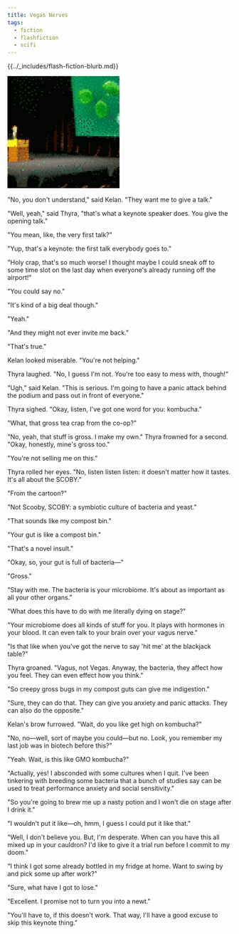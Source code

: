 ```yaml
---
title: Vegas Nerves
tags:
  - fiction
  - flashfiction
  - scifi
---
```


{{../_includes/flash-fiction-blurb.md}}

<!--more-->

<img src="./cover.png" class="fullwidth" />

"No, you don't understand," said Kelan. "They want me to give a talk."

"Well, yeah," said Thyra, "that's what a keynote speaker does. You give the opening talk."

"You mean, like, the very first talk?"

"Yup, that's a keynote: the first talk everybody goes to."

"Holy crap, that's so much worse! I thought maybe I could sneak off to some time slot on the last day when everyone's already running off the airport!"

"You could say no."

"It's kind of a big deal though."

"Yeah."

"And they might not ever invite me back."

"That's true."

Kelan looked miserable. "You're not helping."

Thyra laughed. "No, I guess I'm not. You're too easy to mess with, though!"

"Ugh," said Kelan. "This is serious. I'm going to have a panic attack behind the podium and pass out in front of everyone."

Thyra sighed. "Okay, listen, I've got one word for you: kombucha."

"What, that gross tea crap from the co-op?"

"No, yeah, that stuff is gross. I make my own." Thyra frowned for a second. "Okay, honestly, mine's gross too."

"You're not selling me on this."

Thyra rolled her eyes. "No, listen listen listen: it doesn't matter how it tastes. It's all about the SCOBY."

"From the cartoon?"

"Not Scooby, SCOBY: a symbiotic culture of bacteria and yeast."

"That sounds like my compost bin."

"Your gut is like a compost bin."

"That's a novel insult."

"Okay, so, your gut is full of bacteria—"

"Gross."

"Stay with me. The bacteria is your microbiome. It's about as important as all your other organs."

"What does this have to do with me literally dying on stage?"

"Your microbiome does all kinds of stuff for you. It plays with hormones in your blood. It can even talk to your brain over your vagus nerve."

"Is that like when you've got the nerve to say 'hit me' at the blackjack table?"

Thyra groaned. "Vagus, not Vegas. Anyway, the bacteria, they affect how you feel. They can even effect how you think."

"So creepy gross bugs in my compost guts can give me indigestion."

"Sure, they can do that. They can give you anxiety and panic attacks. They can also do the opposite."

Kelan's brow furrowed. "Wait, do you like get high on kombucha?"

"No, no—well, sort of maybe you could—but no. Look, you remember my last job was in biotech before this?"

"Yeah. Wait, is this like GMO kombucha?"

"Actually, yes! I absconded with some cultures when I quit. I've been tinkering with breeding some bacteria that a bunch of studies say can be used to treat performance anxiety and social sensitivity."

"So you're going to brew me up a nasty potion and I won't die on stage after I drink it."

"I wouldn't put it like—oh, hmm, I guess I could put it like that."

"Well, I don't believe you. But, I'm desperate. When can you have this all mixed up in your cauldron? I'd like to give it a trial run before I commit to my doom."

"I think I got some already bottled in my fridge at home. Want to swing by and pick some up after work?"

"Sure, what have I got to lose."

"Excellent. I promise not to turn you into a newt."

"You'll have to, if this doesn't work. That way, I'll have a good excuse to skip this keynote thing."
